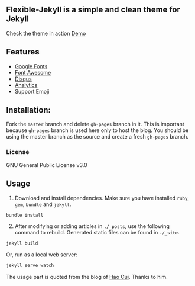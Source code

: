 ## Flexible-Jekyll is a simple and clean theme for Jekyll

Check the theme in action [Demo](https://artemsheludko.github.io/flexible-jekyll/)

<!-- ![](https://github.com/artemsheludko/flexible-jekyll/blob/master/assets/img/promo-img.jpg?raw=true) -->

<!-- ## Demo

The main page would look like this:

![Main page preview](https://github.com/artemsheludko/flexible-jekyll/blob/master/assets/img/home-page.jpg?raw=true)

The post page would look like this:

![Post page preview](https://github.com/artemsheludko/flexible-jekyll/blob/master/assets/img/post-example.jpg?raw=true) -->

## Features

- [Google Fonts](https://fonts.google.com/)
- [Font Awesome](http://fontawesome.io/)
- [Disqus](https://disqus.com/)
- [Analytics](https://analytics.google.com/analytics/web/)
- Support Emoji

## Installation:

Fork the ``master`` branch and delete ``gh-pages`` branch in it. This is important because ``gh-pages`` branch is used here only to host the blog. You should be using the master branch as the source and create a fresh ``gh-pages`` branch.

### License

GNU General Public License v3.0

## Usage
1. Download and install dependencies. Make sure you have installed `ruby`, `gem`, `bundle` and `jekyll`.

```bash
bundle install
```

2. After modifying or adding articles in `./_posts`, use the following command to rebuild. Generated static files can be found in `./_site`.

```bash
jekyll build
```

Or, run as a local web server:

```bash
jekyll serve watch
```

The usage part is quoted from the blog of [Hao Cui](https://github.com/CuiH). Thanks to him.